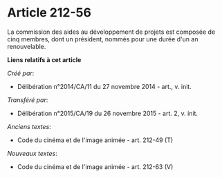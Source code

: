 # Article 212-56

La commission des aides au développement de projets est composée de cinq membres, dont un président, nommés pour une durée
d'un an renouvelable.

**Liens relatifs à cet article**

_Créé par_:

  - Délibération n°2014/CA/11 du 27 novembre 2014 - art., v. init.

_Transféré par_:

  - Délibération n°2015/CA/19 du 26 novembre 2015 - art. 2, v. init.

_Anciens textes_:

  - Code du cinéma et de l'image animée - art. 212-49 (T)

_Nouveaux textes_:

  - Code du cinéma et de l'image animée - art. 212-63 (V)
